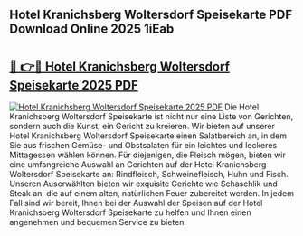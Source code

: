 ## Hotel Kranichsberg Woltersdorf Speisekarte PDF Download Online 2025 1iEab

# <h2><a href="http://gcam2au.nevu.top/?p=Hotel+Kranichsberg+Woltersdorf+Speisekarte">🔗 👉🔴 Hotel Kranichsberg Woltersdorf Speisekarte 2025 PDF</a></h2>

[![Hotel Kranichsberg Woltersdorf Speisekarte 2025 PDF](https://i.imgur.com/dBaPXMq.png)](http://gcam2au.nevu.top/?p=Hotel+Kranichsberg+Woltersdorf+Speisekarte)
Die Hotel Kranichsberg Woltersdorf Speisekarte ist nicht nur eine Liste von Gerichten, sondern auch die Kunst, ein Gericht zu kreieren. Wir bieten auf unserer Hotel Kranichsberg Woltersdorf Speisekarte einen Salatbereich an, in dem Sie aus frischen Gemüse- und Obstsalaten für ein leichtes und leckeres Mittagessen wählen können. Für diejenigen, die Fleisch mögen, bieten wir eine umfangreiche Auswahl an Gerichten auf der Hotel Kranichsberg Woltersdorf Speisekarte an: Rindfleisch, Schweinefleisch, Huhn und Fisch. Unseren Auserwählten bieten wir exquisite Gerichte wie Schaschlik und Steak an, die auf einem alten, natürlichen Feuer zubereitet werden. In jedem Fall sind wir bereit, Ihnen bei der Auswahl der Speisen auf der Hotel Kranichsberg Woltersdorf Speisekarte zu helfen und Ihnen einen angenehmen und bequemen Service zu bieten.

